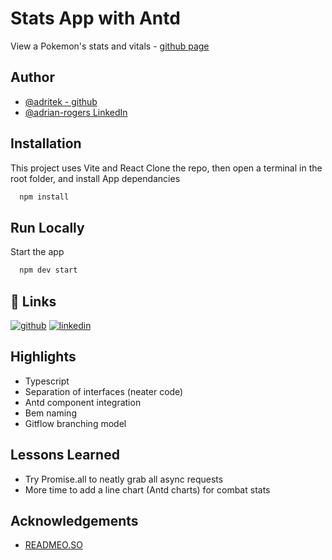 # Stats App with Antd

View a Pokemon's stats and vitals - [github page](https://adritek.github.io/moodys/)

## Author

- [@adritek - github](https://www.github.com/adritek)
- [@adrian-rogers LinkedIn](https://www.linkedin.com/in/adrian-rogers/)

## Installation

This project uses Vite and React
Clone the repo, then open a terminal in the root folder, and install App dependancies

```bash
  npm install
```

## Run Locally

Start the app

```bash
  npm dev start
```

## 🔗 Links

[![github](https://img.shields.io/badge/github-000?style=for-the-badge&logo=ko-fi&logoColor=white)](https://github.com/adritek)
[![linkedin](https://img.shields.io/badge/linkedin-0A66C2?style=for-the-badge&logo=linkedin&logoColor=white)](https://www.linkedin.com/in/adrian-rogers/)

## Highlights

- Typescript
- Separation of interfaces (neater code)
- Antd component integration
- Bem naming
- Gitflow branching model

## Lessons Learned

- Try Promise.all to neatly grab all async requests
- More time to add a line chart (Antd charts) for combat stats

## Acknowledgements

- [READMEO.SO](https://readme.so)
